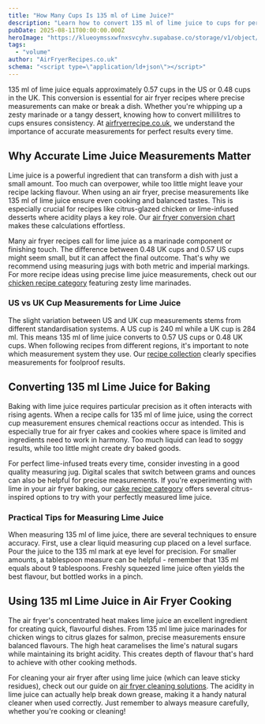 ```yaml
---
title: "How Many Cups Is 135 ml of Lime Juice?"
description: "Learn how to convert 135 ml of lime juice to cups for perfect recipes every time. Get precise measurements for baking and cooking in seconds."
pubDate: 2025-08-11T00:00:00.000Z
heroImage: "https://klueoymssxwfnxsvcyhv.supabase.co/storage/v1/object/public/md/how-many-cups-is-135-ml-of-lime-juice-126691a8.webp"
tags:
  - "volume"
author: "AirFryerRecipes.co.uk"
schema: "<script type=\"application/ld+json\"></script>"
---
```


<p>135 ml of lime juice equals approximately 0.57 cups in the US or 0.48 cups in the UK. This conversion is essential for air fryer recipes where precise measurements can make or break a dish. Whether you're whipping up a zesty marinade or a tangy dessert, knowing how to convert millilitres to cups ensures consistency. At <a href=https://www.airfryerrecipe.co.uk>airfryerrecipe.co.uk</a>, we understand the importance of accurate measurements for perfect results every time.</p>

<h2>Why Accurate Lime Juice Measurements Matter</h2>
<p>Lime juice is a powerful ingredient that can transform a dish with just a small amount. Too much can overpower, while too little might leave your recipe lacking flavour. When using an air fryer, precise measurements like 135 ml of lime juice ensure even cooking and balanced tastes. This is especially crucial for recipes like citrus-glazed chicken or lime-infused desserts where acidity plays a key role. Our <a href=https://www.airfryerrecipe.co.uk/air-fryer-conversion-chart>air fryer conversion chart</a> makes these calculations effortless.</p>

<p>Many air fryer recipes call for lime juice as a marinade component or finishing touch. The difference between 0.48 UK cups and 0.57 US cups might seem small, but it can affect the final outcome. That's why we recommend using measuring jugs with both metric and imperial markings. For more recipe ideas using precise lime juice measurements, check out our <a href=https://www.airfryerrecipe.co.uk/recipe-category/chicken>chicken recipe category</a> featuring zesty lime marinades.</p>

<h3>US vs UK Cup Measurements for Lime Juice</h3>
<p>The slight variation between US and UK cup measurements stems from different standardisation systems. A US cup is 240 ml while a UK cup is 284 ml. This means 135 ml of lime juice converts to 0.57 US cups or 0.48 UK cups. When following recipes from different regions, it's important to note which measurement system they use. Our <a href=https://www.airfryerrecipe.co.uk/recipes>recipe collection</a> clearly specifies measurements for foolproof results.</p>

<h2>Converting 135 ml Lime Juice for Baking</h2>
<p>Baking with lime juice requires particular precision as it often interacts with rising agents. When a recipe calls for 135 ml of lime juice, using the correct cup measurement ensures chemical reactions occur as intended. This is especially true for air fryer cakes and cookies where space is limited and ingredients need to work in harmony. Too much liquid can lead to soggy results, while too little might create dry baked goods.</p>

<p>For perfect lime-infused treats every time, consider investing in a good quality measuring jug. Digital scales that switch between grams and ounces can also be helpful for precise measurements. If you're experimenting with lime in your air fryer baking, our <a href=https://www.airfryerrecipe.co.uk/recipe-category/cakes>cake recipe category</a> offers several citrus-inspired options to try with your perfectly measured lime juice.</p>

<h3>Practical Tips for Measuring Lime Juice</h3>
<p>When measuring 135 ml of lime juice, there are several techniques to ensure accuracy. First, use a clear liquid measuring cup placed on a level surface. Pour the juice to the 135 ml mark at eye level for precision. For smaller amounts, a tablespoon measure can be helpful - remember that 135 ml equals about 9 tablespoons. Freshly squeezed lime juice often yields the best flavour, but bottled works in a pinch.</p>

<h2>Using 135 ml Lime Juice in Air Fryer Cooking</h2>
<p>The air fryer's concentrated heat makes lime juice an excellent ingredient for creating quick, flavourful dishes. From 135 ml lime juice marinades for chicken wings to citrus glazes for salmon, precise measurements ensure balanced flavours. The high heat caramelises the lime's natural sugars while maintaining its bright acidity. This creates depth of flavour that's hard to achieve with other cooking methods.</p>

<p>For cleaning your air fryer after using lime juice (which can leave sticky residues), check out our guide on <a href=https://www.airfryerrecipe.co.uk/air-fryer-cleaner>air fryer cleaning solutions</a>. The acidity in lime juice can actually help break down grease, making it a handy natural cleaner when used correctly. Just remember to always measure carefully, whether you're cooking or cleaning!</p>